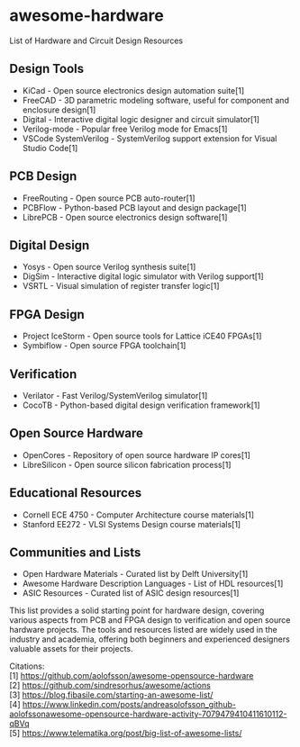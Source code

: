 # awesome-hardware
List of Hardware and Circuit Design Resources

## Design Tools

- KiCad - Open source electronics design automation suite[1]
- FreeCAD - 3D parametric modeling software, useful for component and enclosure design[1]
- Digital - Interactive digital logic designer and circuit simulator[1]
- Verilog-mode - Popular free Verilog mode for Emacs[1]
- VSCode SystemVerilog - SystemVerilog support extension for Visual Studio Code[1]

## PCB Design

- FreeRouting - Open source PCB auto-router[1]
- PCBFlow - Python-based PCB layout and design package[1]
- LibrePCB - Open source electronics design software[1]

## Digital Design

- Yosys - Open source Verilog synthesis suite[1]
- DigSim - Interactive digital logic simulator with Verilog support[1]
- VSRTL - Visual simulation of register transfer logic[1]

## FPGA Design

- Project IceStorm - Open source tools for Lattice iCE40 FPGAs[1]
- Symbiflow - Open source FPGA toolchain[1]

## Verification

- Verilator - Fast Verilog/SystemVerilog simulator[1]
- CocoTB - Python-based digital design verification framework[1]

## Open Source Hardware

- OpenCores - Repository of open source hardware IP cores[1]
- LibreSilicon - Open source silicon fabrication process[1]

## Educational Resources

- Cornell ECE 4750 - Computer Architecture course materials[1]
- Stanford EE272 - VLSI Systems Design course materials[1]

## Communities and Lists

- Open Hardware Materials - Curated list by Delft University[1]
- Awesome Hardware Description Languages - List of HDL resources[1]
- ASIC Resources - Curated list of ASIC design resources[1]

This list provides a solid starting point for hardware design, covering various aspects from PCB and FPGA design to verification and open source hardware projects. The tools and resources listed are widely used in the industry and academia, offering both beginners and experienced designers valuable assets for their projects.

Citations:  
[1] https://github.com/aolofsson/awesome-opensource-hardware  
[2] https://github.com/sindresorhus/awesome/actions  
[3] https://blog.fibasile.com/starting-an-awesome-list/  
[4] https://www.linkedin.com/posts/andreasolofsson_github-aolofssonawesome-opensource-hardware-activity-7079479410411610112-qBVq  
[5] https://www.telematika.org/post/big-list-of-awesome-lists/  
